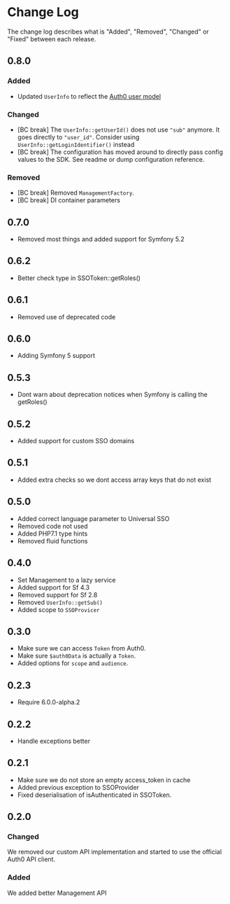 # Change Log

The change log describes what is "Added", "Removed", "Changed" or "Fixed" between each release.

## 0.8.0

### Added

- Updated `UserInfo` to reflect the [Auth0 user model](https://auth0.com/docs/users/user-profile-structure)

### Changed

- [BC break] The `UserInfo::getUserId()` does not use `"sub"` anymore. It goes directly to `"user_id"`. Consider using `UserInfo::getLoginIdentifier()` instead
- [BC break] The configuration has moved around to directly pass config values to the SDK. See readme or dump configuration reference.

### Removed

- [BC break] Removed `ManagementFactory`.
- [BC break] DI container parameters

## 0.7.0

- Removed most things and added support for Symfony 5.2

## 0.6.2

- Better check type in SSOToken::getRoles()

## 0.6.1

- Removed use of deprecated code

## 0.6.0

- Adding Symfony 5 support

## 0.5.3

- Dont warn about deprecation notices when Symfony is calling the getRoles()

## 0.5.2

- Added support for custom SSO domains

## 0.5.1

- Added extra checks so we dont access array keys that do not exist

## 0.5.0

- Added correct language parameter to Universal SSO
- Removed code not used
- Added PHP7.1 type hints
- Removed fluid functions

## 0.4.0

- Set Management to a lazy service
- Added support for Sf 4.3
- Removed support for Sf 2.8
- Removed `UserInfo::getSub()`
- Added scope to `SSOProvicer`

## 0.3.0

- Make sure we can access `Token` from Auth0.
- Make sure `$auth0Data` is actually a `Token`.
- Added options for `scope` and `audience`.

## 0.2.3

- Require 6.0.0-alpha.2

## 0.2.2

- Handle exceptions better

## 0.2.1

- Make sure we do not store an empty access_token in cache
- Added previous exception to SSOProvider
- Fixed deserialisation of isAuthenticated in SSOToken.

## 0.2.0

### Changed

We removed our custom API implementation and started to use the official Auth0 API client.

### Added

We added better Management API
